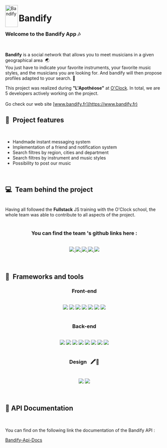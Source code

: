 <img src="./api/upload/Logo-Bandify-PNG.png" align="left"
     alt="Bandify" width="40" height="70">



# Bandify

### Welcome to the Bandify App 🎶
<br>

**Bandify** is a social network that allows you to meet musicians in a given geographical area&nbsp; 🌏<br>
You just have to indicate your favorite instruments, your favorite music styles, and the musicians you are looking for.
And bandify will then propose profiles adapted to your search. 🎹

This project was realized during **"L'Apothéose"** at [O'Clock](https://oclock.io/). In total, we are 5 developers actively working on the project. <br><br>
  Go check our web site [www.bandify.fr](https://www.bandify.fr)

## 🚀 &nbsp;Project features
  <br>

  - Handmade instant messaging system
  - Implementation of a friend and notification system
  - Search filtres by region, cities and department
  - Search filtres by instrument and music styles
  - Possibility to post our music
  
 <br>

 ## 💻 &nbsp;Team behind the project 
<br>
<div> Having all followed the <strong>Fullstack</strong> JS training with the O'Clock school, the whole team was able to contribute to all aspects of the project.</div>
<br>
<h3 align="center"> You can find the team 's github links here :</h3>

<br>
<div align='center'>
<a href="https://github.com/JeremyMARQUES1" target="_blank">
<img src="https://img.shields.io/badge/Jeremy Marques-100000?style=for-the-badge&logo=github&logoColor=whit" />
</a>
<a href="https://github.com/amaury-delaroque" target="_blank">
<img src="https://img.shields.io/badge/Amaury Delaroque-100000?style=for-the-badge&logo=github&logoColor=whit" />
</a>
<a href="https://github.com/baptaste" target="_blank">
<img src="https://img.shields.io/badge/Baptiste Champbenoit-100000?style=for-the-badge&logo=github&logoColor=whit" />
</a>
<a href="https://github.com/Arnaud-Ferreira" target="_blank">
<img src="https://img.shields.io/badge/Arnaud Ferreira-100000?style=for-the-badge&logo=github&logoColor=whit" />
</a>
<a href="https://github.com/Chappellier-cyril" target="_blank">
<img src="https://img.shields.io/badge/Cyril Chappellier-100000?style=for-the-badge&logo=github&logoColor=whit" />
</a>
</div>
<br><br>

## 🔧 &nbsp;Frameworks and tools

<h3 align="center">
 Front-end
</h3>
<div align="center">
<br>
        <img src="https://img.shields.io/badge/React-20232A?style=for-the-badge&logo=react&logoColor=61DAFB" />
        <img src="https://img.shields.io/badge/Redux-593D88?style=for-the-badge&logo=Redux&logoColor=white" />
        <img src="https://img.shields.io/badge/Sass-CC6699?style=for-the-badge&logo=sass&logoColor=white" />
        <img src="https://img.shields.io/badge/React_Router-CA4245?style=for-the-badge&logo=react-router&logoColor=white" />
        <img src="https://img.shields.io/badge/Netlify-00C7B7?style=for-the-badge&logo=netlify&logoColor=white" />
        <img src="https://img.shields.io/badge/Font_Awesome-339AF0?style=for-the-badge&logo=fontawesome&logoColor=white" />
        <img src="https://img.shields.io/badge/Socket.io-010101?&style=for-the-badge&logo=Socket.io&logoColor=white" />
</div>
<br>
<h3 align="center">
 Back-end
</h3>
<div align="center">
<br>
        <img src="https://img.shields.io/badge/Node.js-339933?style=for-the-badge&logo=nodedotjs&logoColor=white" />
        <img src="https://img.shields.io/badge/Sequelize-52B0E7?style=for-the-badge&logo=sequelize&logoColor=white" />
        <img src="https://img.shields.io/badge/Express-F8F8FF?style=for-the-badge&logo=express&logoColor=61DAFB" />
        <img src="https://img.shields.io/badge/PostgreSQL-316192?style=for-the-badge&logo=postgresql&logoColor=white" />
        <img src="https://img.shields.io/badge/Amazon_AWS-232F3E?style=for-the-badge&logo=amazon-aws&logoColor=white" />
        <img src="https://img.shields.io/badge/Heroku-430098?style=for-the-badge&logo=heroku&logoColor=white" />
        <img src="https://img.shields.io/badge/Socket.io-010101?&style=for-the-badge&logo=Socket.io&logoColor=white" />
        <img src="https://img.shields.io/badge/Swagger-85EA2D?style=for-the-badge&logo=Swagger&logoColor=white" />
</div>
<br>
<h3 align="center">
Design  &nbsp; 🖍📐
<br><br>
</h3>
<div align="center">
        <img src="https://img.shields.io/badge/Figma-F24E1E?style=for-the-badge&logo=figma&logoColor=white" />
        <img src="https://img.shields.io/badge/Canva-%2300C4CC.svg?&style=for-the-badge&logo=Canva&logoColor=white" />
</div>
<br><br>



## 📖 API Documentation 
<br>

You can find on the following link the documentation of the Bandify API :


[Bandify-Api-Docs](https://bandifyback.herokuapp.com/api-docs)
